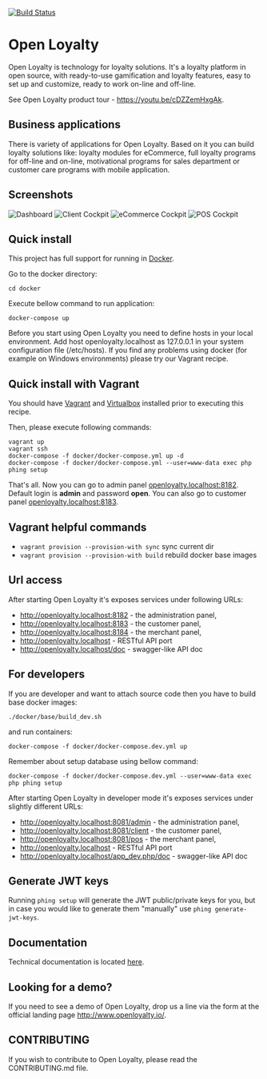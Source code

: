 [![Build Status](https://travis-ci.org/DivanteLtd/open-loyalty.svg?branch=master)](https://travis-ci.org/DivanteLtd/open-loyalty)

# Open Loyalty

Open Loyalty is technology for loyalty solutions.
It's a loyalty platform in open source, with ready-to-use gamification and loyalty features, easy to set up and customize, ready to work on-line and off-line.

See Open Loyalty product tour - https://youtu.be/cDZZemHxgAk.


## Business applications

There is variety of applications for Open Loyalty. Based on it you can build loyalty solutions like: loyalty modules for eCommerce, full loyalty programs for off-line and on-line, motivational programs for sales department or customer care programs with mobile application.

## Screenshots

![Dashboard](https://cloud.githubusercontent.com/assets/26326842/24359309/428f7dc4-1304-11e7-99c2-36ff23fe5036.png)
![Client Cockpit](https://cloud.githubusercontent.com/assets/26326842/24359396/7f489fd4-1304-11e7-9ae5-f05c88eb8c56.png)
![eCommerce Cockpit](https://cloud.githubusercontent.com/assets/26326842/24359495/d65c1210-1304-11e7-86bf-9e63ab754360.png)
![POS Cockpit](https://cloud.githubusercontent.com/assets/26326842/24359465/b796e260-1304-11e7-9da5-4bfc0a026a16.png)

## Quick install

This project has full support for running in [Docker](https://www.docker.com/>).

Go to the docker directory:

```
cd docker
```

Execute bellow command to run application: 

```
docker-compose up
```

Before you start using Open Loyalty you need to define hosts in your local environment. Add host openloyalty.localhost as 127.0.0.1 in your system configuration file (/etc/hosts).
If you find any problems using docker (for example on Windows environments) please try our Vagrant recipe.

## Quick install with Vagrant

You should have [Vagrant](https://www.vagrantup.com/downloads.html) and [Virtualbox](https://www.virtualbox.org/wiki/Downloads) installed prior to executing this recipe.

Then, please execute following commands:

```
vagrant up
vagrant ssh
docker-compose -f docker/docker-compose.yml up -d
docker-compose -f docker/docker-compose.yml --user=www-data exec php phing setup
```

That's all. Now you can go to admin panel [openloyalty.localhost:8182](http://openloyalty.localhost:8182).
Default login is **admin** and password **open**. You can also go to customer panel [openloyalty.localhost:8183](http://openloyalty.localhost:8183).

## Vagrant helpful commands

- `vagrant provision --provision-with sync` sync current dir
- `vagrant provision --provision-with build` rebuild docker base images

## Url access

After starting Open Loyalty it's exposes services under following URLs:

 * http://openloyalty.localhost:8182 - the administration panel,
 * http://openloyalty.localhost:8183 - the customer panel,
 * http://openloyalty.localhost:8184 - the merchant panel,
 * http://openloyalty.localhost - RESTful API port
 * http://openloyalty.localhost/doc - swagger-like API doc


## For developers

If you are developer and want to attach source code then you have to build base docker images:

```
./docker/base/build_dev.sh
```

and run containers:

```
docker-compose -f docker/docker-compose.dev.yml up
```

Remember about setup database using bellow command:

```
docker-compose -f docker/docker-compose.dev.yml --user=www-data exec php phing setup
```

After starting Open Loyalty in developer mode it's exposes services under slightly different URLs:

 * http://openloyalty.localhost:8081/admin - the administration panel,
 * http://openloyalty.localhost:8081/client - the customer panel,
 * http://openloyalty.localhost:8081/pos - the merchant panel,
 * http://openloyalty.localhost - RESTful API port
 * http://openloyalty.localhost/app_dev.php/doc - swagger-like API doc

## Generate JWT keys

Running `phing setup` will generate the JWT public/private keys for you, but in case you would like to generate them "manually" use `phing generate-jwt-keys`.

## Documentation

Technical documentation is located [here](backend/doc/index.rst).

## Looking for a demo?
If you need to see a demo of Open Loyalty, drop us a line via the form at the official landing page http://www.openloyalty.io/. 

## CONTRIBUTING
If you wish to contribute to Open Loyalty, please read the CONTRIBUTING.md file.
